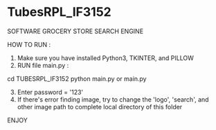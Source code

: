 # TubesRPL_IF3152

SOFTWARE GROCERY STORE SEARCH ENGINE

HOW TO RUN :
1. Make sure you have installed Python3, TKINTER, and PILLOW
2. RUN file main.py :

cd TUBESRPL_IF3152
python main.py or main.py

3. Enter password = '123'
4. If there's error finding image, try to change the 'logo', 'search', and other image path to complete local directory of this folder

ENJOY